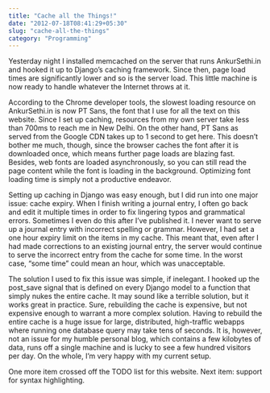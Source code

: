 ```yaml
---
title: "Cache all the Things!"
date: "2012-07-18T08:41:29+05:30"
slug: "cache-all-the-things"
category: "Programming"
---
```


Yesterday night I installed memcached on the server that runs AnkurSethi.in and hooked it up to Django’s caching framework. Since then, page load times are significantly lower and so is the server load. This little machine is now ready to handle whatever the Internet throws at it.

According to the Chrome developer tools, the slowest loading resource on AnkurSethi.in is now PT Sans, the font that I use for all the text on this website. Since I set up caching, resources from my own server take less than 700ms to reach me in New Delhi. On the other hand, PT Sans as served from the Google CDN takes up to 1 second to get here. This doesn’t bother me much, though, since the browser caches the font after it is downloaded once, which means further page loads are blazing fast. Besides, web fonts are loaded asynchronously, so you can still read the page content while the font is loading in the background. Optimizing font loading time is simply not a productive endeavor.

Setting up caching in Django was easy enough, but I did run into one major issue: cache expiry. When I finish writing a journal entry, I often go back and edit it multiple times in order to fix lingering typos and grammatical errors. Sometimes I even do this after I’ve published it. I never want to serve up a journal entry with incorrect spelling or grammar. However, I had set a one hour expiry limit on the items in my cache. This meant that, even after I had made corrections to an existing journal entry, the server would continue to serve the incorrect entry from the cache for some time. In the worst case, “some time” could mean an hour, which was unacceptable.

The solution I used to fix this issue was simple, if inelegant. I hooked up the post\_save signal that is defined on every Django model to a function that simply nukes the entire cache. It may sound like a terrible solution, but it works great in practice. Sure, rebuilding the cache is expensive, but not expensive enough to warrant a more complex solution. Having to rebuild the entire cache is a huge issue for large, distributed, high-traffic webapps where running one database query may take tens of seconds. It is, however, not an issue for my humble personal blog, which contains a few kilobytes of data, runs off a single machine and is lucky to see a few hundred visitors per day. On the whole, I’m very happy with my current setup.

One more item crossed off the TODO list for this website. Next item: support for syntax highlighting.